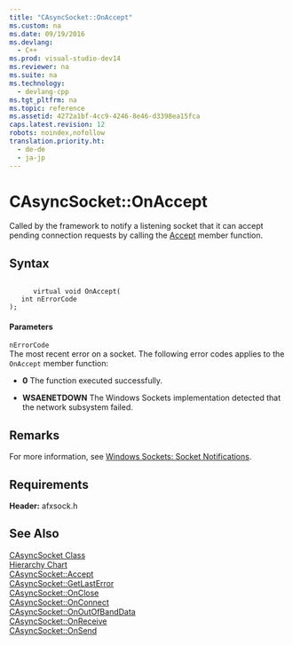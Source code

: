 ```yaml
---
title: "CAsyncSocket::OnAccept"
ms.custom: na
ms.date: 09/19/2016
ms.devlang: 
  - C++
ms.prod: visual-studio-dev14
ms.reviewer: na
ms.suite: na
ms.technology: 
  - devlang-cpp
ms.tgt_pltfrm: na
ms.topic: reference
ms.assetid: 4272a1bf-4cc9-4246-8e46-d3398ea15fca
caps.latest.revision: 12
robots: noindex,nofollow
translation.priority.ht: 
  - de-de
  - ja-jp
---
```

# CAsyncSocket::OnAccept
Called by the framework to notify a listening socket that it can accept pending connection requests by calling the [Accept](../vs140/CAsyncSocket--Accept.md) member function.  
  
## Syntax  
  
```  
  
      virtual void OnAccept(  
   int nErrorCode   
);  
```  
  
#### Parameters  
 `nErrorCode`  
 The most recent error on a socket. The following error codes applies to the `OnAccept` member function:  
  
-   **0** The function executed successfully.  
  
-   **WSAENETDOWN** The Windows Sockets implementation detected that the network subsystem failed.  
  
## Remarks  
 For more information, see [Windows Sockets: Socket Notifications](../vs140/Windows-Sockets--Socket-Notifications.md).  
  
## Requirements  
 **Header:** afxsock.h  
  
## See Also  
 [CAsyncSocket Class](../vs140/CAsyncSocket-Class.md)   
 [Hierarchy Chart](../vs140/Hierarchy-Chart.md)   
 [CAsyncSocket::Accept](../vs140/CAsyncSocket--Accept.md)   
 [CAsyncSocket::GetLastError](../vs140/CAsyncSocket--GetLastError.md)   
 [CAsyncSocket::OnClose](../vs140/CAsyncSocket--OnClose.md)   
 [CAsyncSocket::OnConnect](../vs140/CAsyncSocket--OnConnect.md)   
 [CAsyncSocket::OnOutOfBandData](../vs140/CAsyncSocket--OnOutOfBandData.md)   
 [CAsyncSocket::OnReceive](../vs140/CAsyncSocket--OnReceive.md)   
 [CAsyncSocket::OnSend](../vs140/CAsyncSocket--OnSend.md)